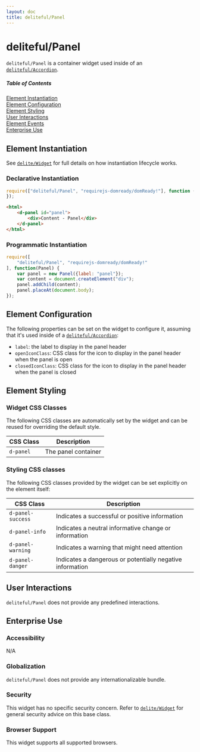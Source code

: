 ```yaml
---
layout: doc
title: deliteful/Panel
---
```


# deliteful/Panel

`deliteful/Panel` is a container widget used inside of an [`deliteful/Accordion`](/deliteful/docs/master/Accordion.md).


##### Table of Contents
[Element Instantiation](#instantiation)  
[Element Configuration](#configuration)  
[Element Styling](#styling)  
[User Interactions](#interactions)  
[Element Events](#events)  
[Enterprise Use](#enterprise)  

<a name="instantiation"></a>
## Element Instantiation

See [`delite/Widget`](/delite/docs/master/Widget.md) for full details on how instantiation lifecycle works.

### Declarative Instantiation

```js
require(["deliteful/Panel", "requirejs-domready/domReady!"], function () {
});
```

```html
<html>
	<d-panel id="panel">
		<div>Content - Panel</div>
	</d-panel>
</html>
```

### Programmatic Instantiation

```js
require([
	"deliteful/Panel", "requirejs-domready/domReady!"
], function(Panel) {
	var panel = new Panel({label: "panel"});
	var content = document.createElement("div");
	panel.addChild(content);
    panel.placeAt(document.body);
});
```

<a name="configuration"></a>
## Element Configuration
The following properties can be set on the widget to configure it, assuming that it's used inside of
a [`deliteful/Accordion`](/deliteful/docs/master/Accordion.md):

* `label`: the label to display in the panel header
* `openIconClass`: CSS class for the icon to display in the panel header when the panel is open
* `closedIconClass`: CSS class for the icon to display in the panel header when the panel is closed


<a name="styling"></a>
## Element Styling

### Widget CSS Classes

The following CSS classes are automatically set by the widget and can be reused for overriding the default style.

CSS Class          | Description
-----------------  | -------------
`d-panel`          | The panel container

### Styling CSS classes

The following CSS classes provided by the widget can be set explicitly on the element itself:

CSS Class          | Description
-------------------| -------------
`d-panel-success`  | Indicates a successful or positive information
`d-panel-info`     | Indicates a neutral informative change or information
`d-panel-warning`  | Indicates a warning that might need attention
`d-panel-danger`   | Indicates a dangerous or potentially negative information

<a name="interactions"></a>
## User Interactions
`deliteful/Panel` does not provide any predefined interactions.

<a name="enterprise"></a>
## Enterprise Use

### Accessibility

N/A

### Globalization

`deliteful/Panel` does not provide any internationalizable bundle.

### Security

This widget has no specific security concern.
Refer to [`delite/Widget`](/delite/docs/master/Widget.md) for general security advice on this base class.

### Browser Support

This widget supports all supported browsers.